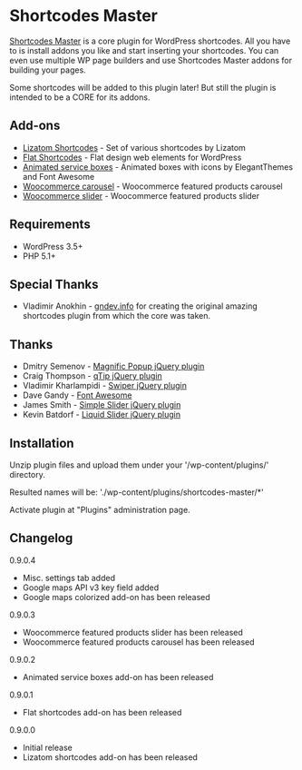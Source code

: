 Shortcodes Master
=================

[Shortcodes Master](https://lizatom.com/wordpress-shortcodes-plugin/) is a core plugin for WordPress shortcodes. All you have to is install addons you like and start inserting your shortcodes. You can even use multiple WP page builders and use Shortcodes Master addons for building your pages.

Some shortcodes will be added to this plugin later! But still the plugin is intended to be a CORE for its addons.

Add-ons
-------

* [Lizatom Shortcodes](https://lizatom.com/lizatom-wordpress-shortcodes-plugin/) - Set of various shortcodes by Lizatom
* [Flat Shortcodes](https://lizatom.com/wordpress-flat-design) - Flat design web elements for WordPress
* [Animated service boxes](https://lizatom.com/animated-service-box-shortcodes) - Animated boxes with icons by ElegantThemes and Font Awesome
* [Woocommerce carousel](https://lizatom.com/wordpress-woocommerce-carousel) - Woocommerce featured products carousel
* [Woocommerce slider](https://lizatom.com/wordpress-woocommerce-slider) - Woocommerce featured products slider

Requirements
------------

* WordPress 3.5+
* PHP 5.1+

Special Thanks
--------------

* Vladimir Anokhin - [gndev.info](http://gndev.info/) for creating the original amazing shortcodes plugin from which the core was taken.

Thanks
------

* Dmitry Semenov - [Magnific Popup jQuery plugin](http://dimsemenov.com/plugins/magnific-popup/)
* Craig Thompson - [qTip jQuery plugin](http://qtip2.com/)
* Vladimir Kharlampidi - [Swiper jQuery plugin](http://www.idangero.us/sliders/swiper/)
* Dave Gandy - [Font Awesome](http://fortawesome.github.io/Font-Awesome/)
* James Smith - [Simple Slider jQuery plugin](http://loopj.com/jquery-simple-slider/)
* Kevin Batdorf - [Liquid Slider jQuery plugin](http://liquidslider.com)


Installation
------------

Unzip plugin files and upload them under your '/wp-content/plugins/' directory.

Resulted names will be:
  './wp-content/plugins/shortcodes-master/*'

Activate plugin at "Plugins" administration page.

Changelog
---------

0.9.0.4

* Misc. settings tab added
* Google maps API v3 key field added
* Google maps colorized add-on has been released


0.9.0.3

* Woocommerce featured products slider has been released
* Woocommerce featured products carousel has been released

0.9.0.2

* Animated service boxes add-on has been released

0.9.0.1

* Flat shortcodes add-on has been released

0.9.0.0

* Initial release
* Lizatom shortcodes add-on has been released


